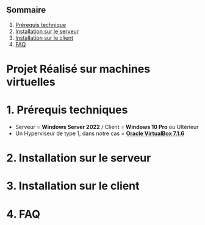 ## Sommaire

1. [Prérequis technique](#prerequis-technique)
2. [Installation sur le serveur](#installation-sur-le-serveur)
3. [Installation sur le client](#installation-sur-le-client)
4. [FAQ](#faq)
# **Projet Réalisé sur machines virtuelles**        
# 1. Prérequis techniques
<span id="prerequis-techniques"></span>
- Serveur = **Windows Server 2022** / Client = **Windows 10 Pro** ou Ultérieur
- Un Hyperviseur de type 1, dans notre cas = [**Oracle VirtualBox 7.1.6**](https://www.virtualbox.org/wiki/Downloads)
  
# 2. Installation sur le serveur 
<span id="installation-sur-le-serveur"></span>

# 3. Installation sur le client
<span id="installation-sur-le-client"></span>

# 4. FAQ
<span id="faq"></span>        
